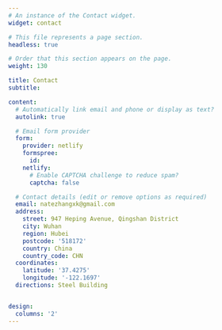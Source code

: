 ```yaml
---
# An instance of the Contact widget.
widget: contact

# This file represents a page section.
headless: true

# Order that this section appears on the page.
weight: 130

title: Contact
subtitle:

content:
  # Automatically link email and phone or display as text?
  autolink: true

  # Email form provider
  form:
    provider: netlify
    formspree:
      id:
    netlify:
      # Enable CAPTCHA challenge to reduce spam?
      captcha: false

  # Contact details (edit or remove options as required)
  email: natezhangxk@gmail.com
  address:
    street: 947 Heping Avenue, Qingshan District
    city: Wuhan
    region: Hubei
    postcode: '518172'
    country: China
    country_code: CHN
  coordinates:
    latitude: '37.4275'
    longitude: '-122.1697'
  directions: Steel Building


design:
  columns: '2'
---
```

